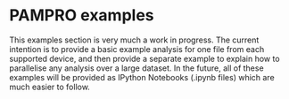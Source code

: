 # PAMPRO examples

This examples section is very much a work in progress. The current intention is to provide a basic example analysis for one file from each supported device, and then provide a separate example to explain how to parallelise any analysis over a large dataset. In the future, all of these examples will be provided as IPython Notebooks (.ipynb files) which are much easier to follow.
